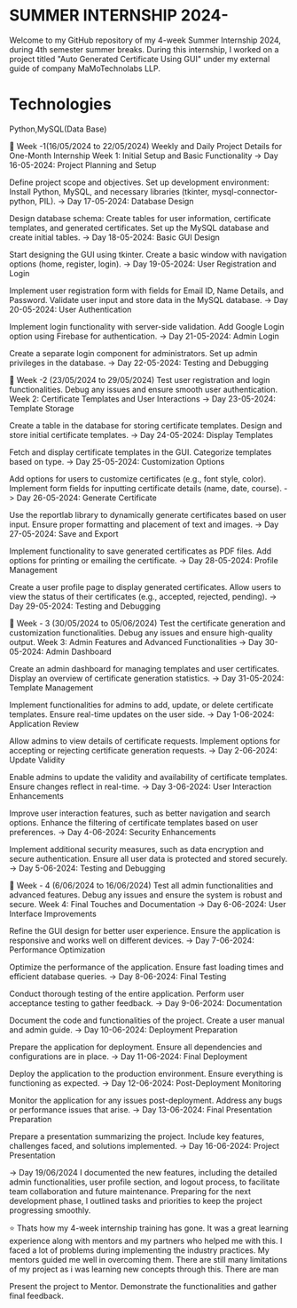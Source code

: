 # SUMMER INTERNSHIP 2024-
Welcome to my GitHub repository of my 4-week Summer Internship 2024, during 4th semester summer breaks. During this internship, I worked on a project titled "Auto Generated Certificate Using GUI" under my external guide of company MaMoTechnolabs LLP.

# Technologies 
Python,MySQL(Data Base)

📅 Week -1(16/05/2024 to 22/05/2024)
Weekly and Daily Project Details for One-Month Internship
Week 1: Initial Setup and Basic Functionality
-> Day 16-05-2024: Project Planning and Setup

Define project scope and objectives.
Set up development environment: Install Python, MySQL, and necessary libraries (tkinter, mysql-connector-python, PIL).
-> Day 17-05-2024: Database Design

Design database schema: Create tables for user information, certificate templates, and generated certificates.
Set up the MySQL database and create initial tables.
-> Day 18-05-2024: Basic GUI Design

Start designing the GUI using tkinter.
Create a basic window with navigation options (home, register, login).
-> Day 19-05-2024: User Registration and Login

Implement user registration form with fields for Email ID, Name Details, and Password.
Validate user input and store data in the MySQL database.
-> Day 20-05-2024: User Authentication

Implement login functionality with server-side validation.
Add Google Login option using Firebase for authentication.
-> Day 21-05-2024: Admin Login

Create a separate login component for administrators.
Set up admin privileges in the database.
-> Day 22-05-2024: Testing and Debugging

📅 Week -2 (23/05/2024 to 29/05/2024)
Test user registration and login functionalities.
Debug any issues and ensure smooth user authentication.
Week 2: Certificate Templates and User Interactions
-> Day 23-05-2024: Template Storage

Create a table in the database for storing certificate templates.
Design and store initial certificate templates.
-> Day 24-05-2024: Display Templates

Fetch and display certificate templates in the GUI.
Categorize templates based on type.
-> Day 25-05-2024: Customization Options

Add options for users to customize certificates (e.g., font style, color).
Implement form fields for inputting certificate details (name, date, course).
-> Day 26-05-2024: Generate Certificate

Use the reportlab library to dynamically generate certificates based on user input.
Ensure proper formatting and placement of text and images.
-> Day 27-05-2024: Save and Export

Implement functionality to save generated certificates as PDF files.
Add options for printing or emailing the certificate.
-> Day 28-05-2024: Profile Management

Create a user profile page to display generated certificates.
Allow users to view the status of their certificates (e.g., accepted, rejected, pending).
-> Day 29-05-2024: Testing and Debugging

📅 Week - 3 (30/05/2024 to 05/06/2024)
Test the certificate generation and customization functionalities.
Debug any issues and ensure high-quality output.
Week 3: Admin Features and Advanced Functionalities
-> Day 30-05-2024: Admin Dashboard

Create an admin dashboard for managing templates and user certificates.
Display an overview of certificate generation statistics.
-> Day 31-05-2024: Template Management

Implement functionalities for admins to add, update, or delete certificate templates.
Ensure real-time updates on the user side.
-> Day 1-06-2024: Application Review

Allow admins to view details of certificate requests.
Implement options for accepting or rejecting certificate generation requests.
-> Day 2-06-2024: Update Validity

Enable admins to update the validity and availability of certificate templates.
Ensure changes reflect in real-time.
-> Day 3-06-2024: User Interaction Enhancements

Improve user interaction features, such as better navigation and search options.
Enhance the filtering of certificate templates based on user preferences.
-> Day 4-06-2024: Security Enhancements

Implement additional security measures, such as data encryption and secure authentication.
Ensure all user data is protected and stored securely.
-> Day 5-06-2024: Testing and Debugging

📅 Week - 4 (6/06/2024 to 16/06/2024)
Test all admin functionalities and advanced features.
Debug any issues and ensure the system is robust and secure.
Week 4: Final Touches and Documentation
-> Day 6-06-2024: User Interface Improvements

Refine the GUI design for better user experience.
Ensure the application is responsive and works well on different devices.
-> Day 7-06-2024: Performance Optimization

Optimize the performance of the application.
Ensure fast loading times and efficient database queries.
-> Day 8-06-2024: Final Testing

Conduct thorough testing of the entire application.
Perform user acceptance testing to gather feedback.
-> Day 9-06-2024: Documentation

Document the code and functionalities of the project.
Create a user manual and admin guide.
-> Day 10-06-2024: Deployment Preparation

Prepare the application for deployment.
Ensure all dependencies and configurations are in place.
-> Day 11-06-2024: Final Deployment

Deploy the application to the production environment.
Ensure everything is functioning as expected.
-> Day 12-06-2024: Post-Deployment Monitoring

Monitor the application for any issues post-deployment.
Address any bugs or performance issues that arise.
-> Day 13-06-2024: Final Presentation Preparation

Prepare a presentation summarizing the project.
Include key features, challenges faced, and solutions implemented.
-> Day 16-06-2024: Project Presentation

-> Day 19/06/2024
 I documented the new features, including the detailed admin functionalities, user profile section, and logout process, to facilitate team collaboration and future maintenance. Preparing for the next development phase, I outlined tasks and priorities to keep the project progressing smoothly.

⭐ Thats how my 4-week internship training has gone. It was a great learning experience along with mentors and my partners who helped me with this. I faced a lot of problems during implementing the industry practices. My mentors guided me well in overcoming them. There are still many limitations of my project as i was learning new concepts through this. There are man

Present the project to Mentor.
Demonstrate the functionalities and gather final feedback.
